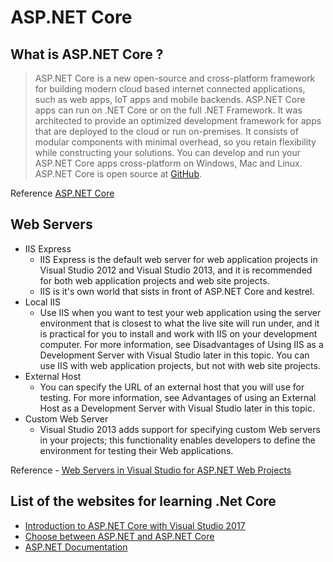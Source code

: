 ASP.NET Core
=====================================

What is ASP.NET Core ?
-------------------------------------
> ASP.NET Core is a new open-source and cross-platform framework for building modern cloud based internet connected applications, such as web apps, IoT apps and mobile backends. ASP.NET Core apps can run on .NET Core or on the full .NET Framework. It was architected to provide an optimized development framework for apps that are deployed to the cloud or run on-premises. It consists of modular components with minimal overhead, so you retain flexibility while constructing your solutions. You can develop and run your ASP.NET Core apps cross-platform on Windows, Mac and Linux. ASP.NET Core is open source at [GitHub](https://github.com/aspnet/home).

Reference [ASP.NET Core](https://docs.microsoft.com/en-us/aspnet/core/)


## Web Servers  
- IIS Express 
  - IIS Express is the default web server for web application projects in Visual Studio 2012 and Visual Studio 2013, and it is recommended for both web application projects and web site projects.
  - IIS is it's own world that sists in front of ASP.NET Core and kestrel.
- Local IIS
  - Use IIS when you want to test your web application using the server environment that is closest to what the live site will run under, and it is practical for you to install and work with IIS on your development computer. For more information, see Disadvantages of Using IIS as a Development Server with Visual Studio later in this topic.
You can use IIS with web application projects, but not with web site projects.
- External Host
  - You can specify the URL of an external host that you will use for testing. For more information, see Advantages of using an External Host as a Development Server with Visual Studio later in this topic.
- Custom Web Server
  - Visual Studio 2013 adds support for specifying custom Web servers in your projects; this functionality enables developers to define the environment for testing their Web applications.


Reference - [Web Servers in Visual Studio for ASP.NET Web Projects](https://msdn.microsoft.com/en-us/library/58wxa9w5(v=vs.120).aspx)


## List of the websites for learning .Net Core
- [Introduction to ASP.NET Core with Visual Studio 2017](https://mva.microsoft.com/en-US/training-courses/introduction-to-asp-net-core-1-0-16841?l=JWZaodE6C_5706218965)
- [Choose between ASP.NET and ASP.NET Core](https://docs.microsoft.com/en-us/aspnet/core/choose-aspnet-framework)
- [ASP.NET Documentation](https://docs.microsoft.com/ja-jp/aspnet/)
